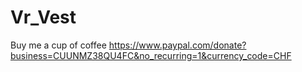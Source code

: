 # Vr_Vest



Buy me a cup of coffee
https://www.paypal.com/donate?business=CUUNMZ38QU4FC&no_recurring=1&currency_code=CHF
